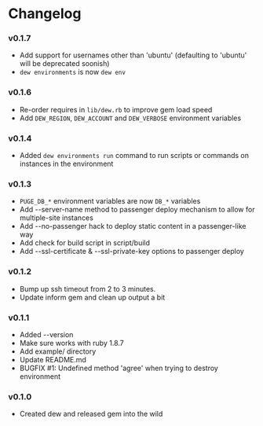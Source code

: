# Changelog

### v0.1.7

* Add support for usernames other than 'ubuntu' (defaulting to 'ubuntu' will be deprecated soonish)
* `dew environments` is now `dew env`

### v0.1.6

* Re-order requires in `lib/dew.rb` to improve gem load speed
* Add `DEW_REGION`, `DEW_ACCOUNT` and `DEW_VERBOSE` environment variables

### v0.1.4

* Added `dew environments run` command to run scripts or commands on instances in the environment

### v0.1.3

* `PUGE_DB_*` environment variables are now `DB_*` variables
* Add --server-name method to passenger deploy mechanism to allow for multiple-site instances
* Add --no-passenger hack to deploy static content in a passenger-like way
* Add check for build script in script/build
* Add --ssl-certificate & --ssl-private-key options to passenger deploy

### v0.1.2

* Bump up ssh timeout from 2 to 3 minutes.
* Update inform gem and clean up output a bit

### v0.1.1

* Added --version
* Make sure works with ruby 1.8.7
* Add example/ directory
* Update README.md
* BUGFIX #1: Undefined method 'agree' when trying to destroy environment

### v0.1.0

* Created dew and released gem into the wild

